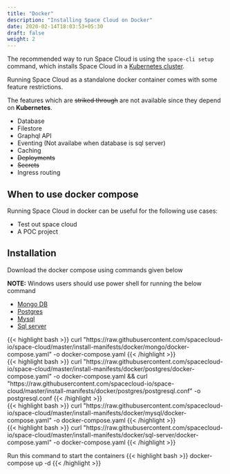 ```yaml
---
title: "Docker"
description: "Installing Space Cloud on Docker"
date: 2020-02-14T18:03:53+05:30
draft: false
weight: 2
---
```


The recommended way to run Space Cloud is using the `space-cli setup` command, which installs Space Cloud in a [Kubernetes cluster](/install/kubernetes/).

Running Space Cloud as a standalone docker container comes with some feature restrictions. 


The features which are ~~striked through~~ are not available since they depend on **Kubernetes**.

- Database
- Filestore
- Graphql API
- Eventing (Not availabe when database is sql server)
- Caching
- ~~Deployments~~
- ~~Secrets~~
- Ingress routing


## When to use docker compose
Running Space Cloud in docker can be useful for the following use cases:
- Test out space cloud
- A POC project

## Installation
Download the docker compose using commands given below

**NOTE:** Windows users should use power shell for running the below command


<div class="row tabs-wrapper">
  <div class="col s12" style="padding:0">
    <ul class="tabs">
      <li class="tab col s2"><a class="active" href="#mongo">Mongo DB</a></li>
      <li class="tab col s2"><a href="#postgres">Postgres</a></li>
      <li class="tab col s2"><a href="#mysql">Mysql</a></li>
      <li class="tab col s2"><a href="#sql-server">Sql server</a></li>
    </ul>
  </div>

  <div id="mongo" class="col s12" style="padding:0">
{{< highlight bash >}}
curl "https://raw.githubusercontent.com/spacecloud-io/space-cloud/master/install-manifests/docker/mongo/docker-compose.yaml" -o docker-compose.yaml
{{< /highlight >}}
  </div>

  <div id="postgres" class="col s12" style="padding:0">
{{< highlight bash >}}
curl "https://raw.githubusercontent.com/spacecloud-io/space-cloud/master/install-manifests/docker/postgres/docker-compose.yaml" -o docker-compose.yaml && curl "https://raw.githubusercontent.com/spacecloud-io/space-cloud/master/install-manifests/docker/postgres/postgresql.conf" -o postgresql.conf
{{< /highlight >}}
  </div>

  <div id="mysql" class="col s12" style="padding:0">
{{< highlight bash >}}
curl "https://raw.githubusercontent.com/spacecloud-io/space-cloud/master/install-manifests/docker/mysql/docker-compose.yaml" -o docker-compose.yaml
{{< /highlight >}}
  </div>

  <div id="sql-server" class="col s12" style="padding:0">
{{< highlight bash >}}
curl "https://raw.githubusercontent.com/spacecloud-io/space-cloud/master/install-manifests/docker/sql-server/docker-compose.yaml" -o docker-compose.yaml
{{< /highlight >}}
  </div>
</div>

Run this command to start the containers
{{< highlight bash >}}
docker-compose up -d
{{< /highlight >}}
